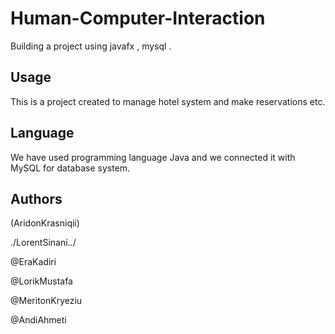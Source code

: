 # Human-Computer-Interaction
Building a project using javafx , mysql .

## Usage
This is a project created to manage hotel system and make reservations etc.

## Language
We have used programming language Java and we connected it with MySQL for database system.

## Authors
(AridonKrasniqii)

./LorentSinani../

@EraKadiri

@LorikMustafa
  
@MeritonKryeziu
  
@AndiAhmeti
